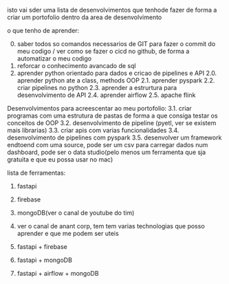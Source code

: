 isto vai sder uma lista de desenvolvimentos que tenhode fazer de forma a criar um portofolio dentro da area de desenvolvimento

o que tenho de aprender:

0. saber todos so comandos necessarios de GIT para fazer o commit do meu codigo / ver como se fazer o cicd no github,  de forma a automatizar o meu codigo
1. reforcar o conhecimento avancado de sql
2. aprender python orientado para dados e cricao de pipelines e API
    2.0. aprender python ate a class,  methods OOP 
    2.1. aprender pyspark
    2.2. criar pipelines no python
    2.3. aprender a estrurtura para desenvolvimento de API
    2.4. aprender airflow
    2.5. apache flink


Desenvolvimentos para acreescentar ao meu portofolio:
    3.1. criar programas com uma estrutura de pastas de forma a que consiga testar os conceitos de OOP
    3.2. desenvolvimento de pipeline (pyetl,  ver se existem mais librarias)
    3.3. criar apis com varias funcionalidades
    3.4. desenvolvimento de pipelines com pyspark
    3.5. desenvolver um framework endtoend com uma source,  pode ser um csv para carregar dados num dashboard,  pode ser o data studio(pelo menos um ferramenta que sja gratuita e que eu possa usar no mac)


lista de ferramentas:

1.  fastapi
2. firebase
3. mongoDB(ver o canal de youtube do tim)
4. ver o canal de anant corp,  tem tem varias technologias que posso aprender e que me podem ser uteis



3. fastapi + firebase
5. fastapi + mongoDB
6. fastapi + airflow + mongoDB

